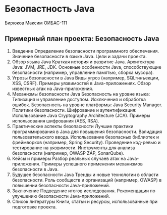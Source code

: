 Безопастность Java
===

Бирюков Максим
ОИБАС-111


## Примерный план проекта: Безопасность Java
1. Введение
Определение безопасности программного обеспечения.
Значение безопасности в языке Java.
Цели и задачи проекта.
2. Обзор языка Java
Краткая история и развитие Java.
Архитектура Java: JVM, JRE, JDK.
Основные особенности Java, способствующие безопасности (например, управление памятью, сборка мусора).
3. Угрозы безопасности в Java
Виды угроз (например, SQL-инъекции, XSS, CSRF).
Примеры уязвимостей в Java-приложениях.
Обзор известных атак на Java-приложения.
4. Механизмы безопасности Java
Безопасность на уровне языка:
Типизация и управление доступом.
Исключения и обработка ошибок.
Безопасность на уровне платформы:
Java Security Manager.
Политики безопасности.
Шифрование и аутентификация:
Использование Java Cryptography Architecture (JCA).
Примеры использования шифрования (AES, RSA).
5. Практические аспекты безопасности
Лучшие практики программирования в Java для повышения безопасности.
Валидация пользовательского ввода.
Использование безопасных библиотек и фреймворков (например, Spring Security).
Проведение код-ревью и тестирование на уязвимости.
Инструменты для анализа безопасности (например, OWASP ZAP, SonarQube).
6. Кейсы и примеры
Разбор реальных случаев атак на Java-приложения.
Примеры успешного применения механизмов безопасности в Java.
7. Будущее безопасности Java
Тренды и новые технологии в области безопасности.
Роль сообществ и организаций (например, OWASP) в повышении безопасности Java-приложений.
8. Заключение
Подведение итогов исследования.
Рекомендации по улучшению безопасности Java-приложений.
9. Список литературы
Книги, статьи и ресурсы, использованные при подготовке проекта.
